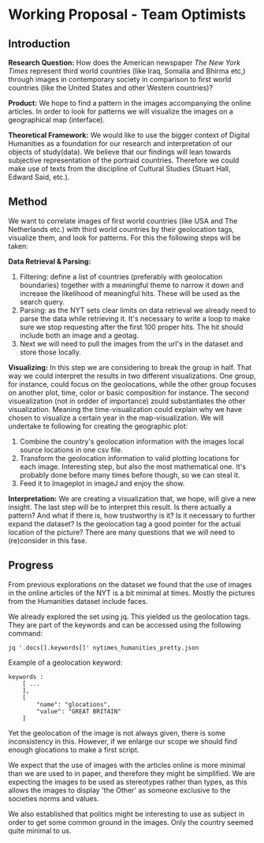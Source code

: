 # Working Proposal - Team Optimists

## Introduction

**Research Question:**
How does the American newspaper *The New York Times* represent third world countries (like Iraq, Somalia and Bhirma etc,) through images in contemporary society in comparison to first world countries (like the United States and other Western countries)?

**Product:**
We hope to find a pattern in the images accompanying the online articles. In order to look for patterns we will visualize the images on a geographical map (interface).

**Theoretical Framework:**
We would like to use the bigger context of Digital Humanities as a foundation for our research and interpretation of our objects of study(data). We believe that our findings will lean towards subjective representation of the portraid countries. Therefore we could make use of texts from the discipline of Cultural Studies (Stuart Hall, Edward Said, etc.). 

## Method

We want to correlate images of first world countries (like USA and The Netherlands etc.) with third world countries by their geolocation tags, visualize them, and look for patterns. For this the following steps will be taken:

**Data Retrieval & Parsing:**

1. Filtering: define a list of countries (preferably with geolocation boundaries) together with a meaningful theme to narrow it down and increase the likelihood of meaningful hits. These will be used as the search query. 
2. Parsing: as the NYT sets clear limits on data retrieval we already need to parse the data while retrieving it. It's necessary to write a loop to make sure we stop requesting after the first 100 proper hits. The hit should include both an image and a geotag. 
3. Next we will need to pull the images from the url's in the dataset and store those locally.

**Visualizing:**
In this step we are considering to break the group in half. That way we could interpret the results in two different visualizations. One group, for instance, could focus on the geolocations, while the other group focuses on another plot, time, color or basic composition for instance. The second visuealization (not in ordder of importance) zould substantiates the other visualization. Meaning the time-visualization could explain why we have chosen to visualize a certain year in the map-visualization. 
We will undertake te following for creating the geographic plot:

1. Combine the country's geolocation information with the images local source locations in one csv file.
2. Transform the geolocation information to valid plotting locations for each image. Interesting step, but also the most mathematical one. It's probably done before many times before though, so we can steal it.
3. Feed it to Imageplot in imageJ and enjoy the show.

**Interpretation:**
We are creating a visualization that, we hope, will give a new insight. The last step will be to interpret this result. Is there actually a pattern? And what if there is, how trustworthy is it? Is it necessary to further expand the dataset? Is the geolocation tag a good pointer for the actual location of the picture? There are many questions that we will need to (re)consider in this fase. 

## Progress

From previous explorations on the dataset we found that the use of images in the online articles of the NYT is a bit minimal at times. Mostly the pictures from the Humanities dataset include faces. 

We already explored the set using jq. This yielded us the geolocation tags. They are part of the keywords and can be accessed using the following command:

	jq '.docs[].keywords[]' nytimes_humanities_pretty.json

Example of a geolocation keyword: 
	
	keywords : 
		[ ...
		],
		[
			"name": "glocations",
			"value": "GREAT BRITAIN"
		]

Yet the geolocation of the image is not always given, there is some inconsistency in this. However, if we enlarge our scope we should find enough glocations to make a first script. 

We expect that the use of images with the articles online is more minimal than we are used to in paper, and therefore they might be simplified. We are expecting the images to be used as stereotypes rather than types, as this allows the images to display 'the Other' as someone exclusive to the societies norms and values. 

We also established that politics might be interesting to use as subject in order to get some common ground in the images. Only the country seemed quite minimal to us.

